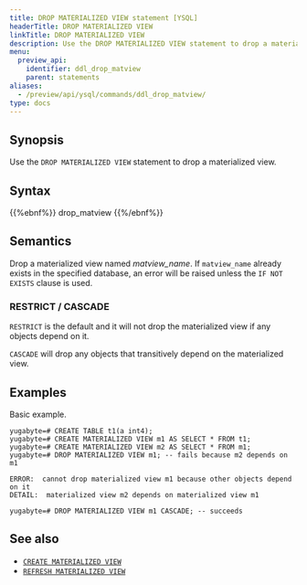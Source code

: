 ```yaml
---
title: DROP MATERIALIZED VIEW statement [YSQL]
headerTitle: DROP MATERIALIZED VIEW
linkTitle: DROP MATERIALIZED VIEW
description: Use the DROP MATERIALIZED VIEW statement to drop a materialized view.
menu:
  preview_api:
    identifier: ddl_drop_matview
    parent: statements
aliases:
  - /preview/api/ysql/commands/ddl_drop_matview/
type: docs
---
```


## Synopsis

Use the `DROP MATERIALIZED VIEW` statement to drop a materialized view.

## Syntax

{{%ebnf%}}
  drop_matview
{{%/ebnf%}}

## Semantics

Drop a materialized view named *matview_name*. If `matview_name` already exists in the specified database, an error will be raised unless the `IF NOT EXISTS` clause is used.

### RESTRICT / CASCADE

`RESTRICT` is the default and it will not drop the materialized view if any objects depend on it.

`CASCADE` will drop any objects that transitively depend on the materialized view.

## Examples

Basic example.

```plpgsql
yugabyte=# CREATE TABLE t1(a int4);
yugabyte=# CREATE MATERIALIZED VIEW m1 AS SELECT * FROM t1;
yugabyte=# CREATE MATERIALIZED VIEW m2 AS SELECT * FROM m1;
yugabyte=# DROP MATERIALIZED VIEW m1; -- fails because m2 depends on m1

```

```
ERROR:  cannot drop materialized view m1 because other objects depend on it
DETAIL:  materialized view m2 depends on materialized view m1
```

```plpgsql
yugabyte=# DROP MATERIALIZED VIEW m1 CASCADE; -- succeeds
```

## See also

- [`CREATE MATERIALIZED VIEW`](../ddl_create_matview)
- [`REFRESH MATERIALIZED VIEW`](../ddl_refresh_matview)

